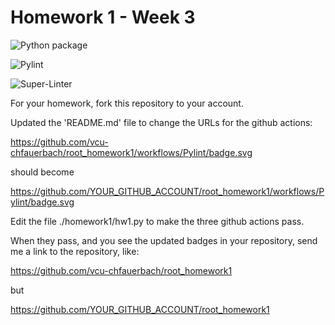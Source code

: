 # Homework 1 - Week 3

![Python package](https://github.com/vcu-venablean/root_homework1/workflows/Python%20package/badge.svg)

![Pylint](https://github.com/vcu-venablean/root_homework1/workflows/Pylint/badge.svg)

![Super-Linter](https://github.com/vcu-venablean/root_homework1/workflows/Super-Linter/badge.svg)

For your homework, fork this repository to your account.

Updated the 'README.md' file to change the URLs for the github actions:

https://github.com/vcu-chfauerbach/root_homework1/workflows/Pylint/badge.svg

should become

https://github.com/YOUR_GITHUB_ACCOUNT/root_homework1/workflows/Pylint/badge.svg

Edit the file ./homework1/hw1.py to make the three github actions pass.

When they pass, and you see the updated badges in your repository, send me a link to the repository, like:

https://github.com/vcu-chfauerbach/root_homework1


but

https://github.com/YOUR_GITHUB_ACCOUNT/root_homework1
